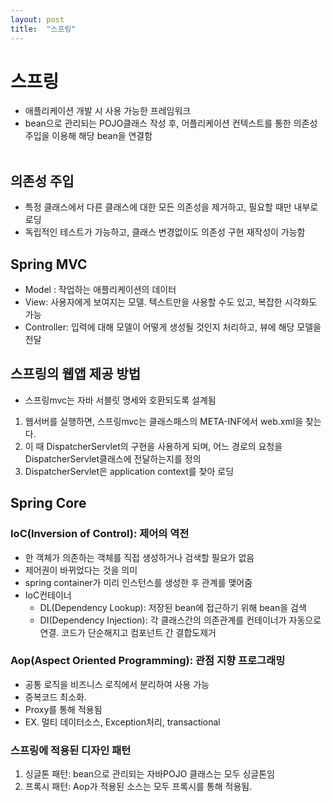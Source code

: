 ```yaml
---
layout: post
title:  "스프링"
---
```


# 스프링
- 애플리케이션 개발 시 사용 가능한 프레임워크
- bean으로 관리되는 POJO클래스 작성 후, 어플리케이션 컨텍스트를 통한 의존성 주입을 이용해 해당 bean을 연결함
<br/><br/>
    

## 의존성 주입
- 특정 클래스에서 다른 클래스에 대한 모든 의존성을 제거하고, 필요할 때만 내부로 로딩
- 독립적인 테스트가 가능하고, 클래스 변경없이도 의존성 구현 재작성이 가능함

## Spring MVC
- Model : 작업하는 애플리케이션의 데이터
- View: 사용자에게 보여지는 모델. 텍스트만을 사용할 수도 있고, 복잡한 시각화도 가능
- Controller: 입력에 대해 모델이 어떻게 생성될 것인지 처리하고, 뷰에 해당 모델을 전달

## 스프링의 웹앱 제공 방법
- 스프링mvc는 자바 서블릿 명세와 호환되도록 설계됨
1. 웹서버를 실행하면, 스프링mvc는 클래스패스의 META-INF에서 web.xml을 찾는다.
2. 이 때 DispatcherServlet의 구현을 사용하게 되며, 어느 경로의 요청을 DispatcherServlet클래스에 전달하는지를 정의
3. DispatcherServlet은 application context를 찾아 로딩


## Spring Core
### IoC(Inversion of Control): 제어의 역전
- 한 객체가 의존하는 객체를 직접 생성하거나 검색할 필요가 없음
- 제어권이 바뀌었다는 것을 의미
- spring container가 미리 인스턴스를 생성한 후 관계를 맺어줌
- IoC컨테이너
    - DL(Dependency Lookup): 저장된 bean에 접근하기 위해 bean을 검색
    - DI(Dependency Injection): 각 클래스간의 의존관계를 컨테이너가 자동으로 연결. 코드가 단순해지고 컴포넌트 간 결합도제거

### Aop(Aspect Oriented Programming): 관점 지향 프로그래밍
- 공통 로직을 비즈니스 로직에서 분리하여 사용 가능
- 중복코드 최소화.
- Proxy를 통해 적용됨
- EX. 멀티 데이터소스, Exception처리, transactional


### 스프링에 적용된 디자인 패턴
1. 싱글톤 패턴: bean으로 관리되는 자바POJO 클래스는 모두 싱글톤임
2. 프록시 패턴: Aop가 적용된 소스는 모두 프록시를 통해 적용됨.


